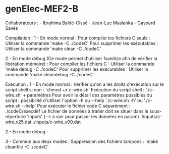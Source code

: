 # genElec-MEF2-B

Collaborateurs :
    - Ibrahima Baldé-Cissé
    - Jean-Luc Maslanka
    - Gaspard Savès

Compilation :
1 - En mode normal :
    Pour compiler les fichiers C seuls : Utiliser la commande 'make -C ./codeC'
    Pour supprimer les exécutables : Utiliser la commande 'make clean -C ./codeC'

2 - En mode débug (Ce mode permet d'utiliser fsanitize afin de vérifier la libération mémoire) :
    Pour compiler les fichiers C : Utiliser la commande 'make debug -C ./codeC'
    Pour supprimer les exécutables : Utiliser la commande 'make cleandebug -C ./codeC'


Exécution :
1 - En mode normal :
    Vérifier qu'on a les droits d'exécution sur le script shell si non : 'chmod +x c-wire.sh'
    Exécution du script shell : './c-wire.sh' + paramétres
    Pour avoir le détail des paramétres possibles du script : possibilité d'utiliser l'option -h ou --help './c-wire.sh -h' ou './c-wire.sh --help'
    Pour exécuter le fichier code C séparément : ./codeC/execdef
    Le fichier de données à traiter doit se situer dans le sous-répertoire 'inputs' (--> à voir pour passer les données en param)
    ./inputs/c-wire_v25.dat
    ./inputs/c-wire_v00.dat
    
2 - En mode débug :

3 - Commun aux deux modes :
    Suppression des fichiers tampons : 'make cleanfile -C ./codeC'